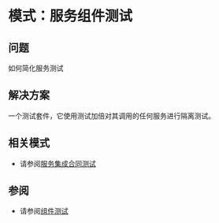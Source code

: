 # 模式：服务组件测试

## 问题

如何简化服务测试

## 解决方案

一个测试套件，它使用测试加倍对其调用的任何服务进行隔离测试。

## 相关模式

- 请参阅[服务集成合同测试](https://microservices.io/patterns/cn/testing/service-integration-contract-test.html)

## 参阅

- 请参阅[组件测试](http://martinfowler.com/articles/microservice-testing/#testing-component-introduction)